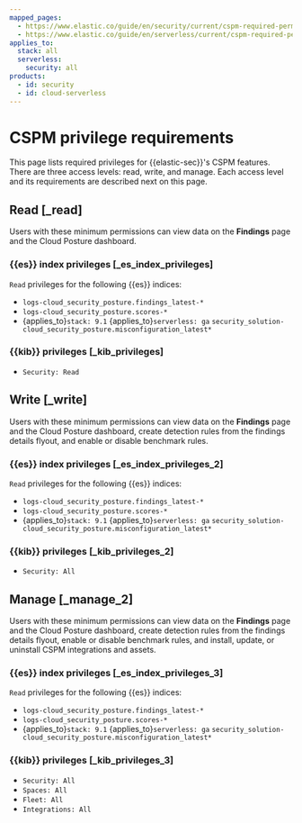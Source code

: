 ```yaml
---
mapped_pages:
  - https://www.elastic.co/guide/en/security/current/cspm-required-permissions.html
  - https://www.elastic.co/guide/en/serverless/current/cspm-required-permissions.html
applies_to:
  stack: all
  serverless:
    security: all
products:
  - id: security
  - id: cloud-serverless
---
```


# CSPM privilege requirements

This page lists required privileges for {{elastic-sec}}'s CSPM features. There are three access levels: read, write, and manage. Each access level and its requirements are described next on this page.


## Read [_read]

Users with these minimum permissions can view data on the **Findings** page and the Cloud Posture dashboard.


### {{es}} index privileges [_es_index_privileges]

`Read` privileges for the following {{es}} indices:

* `logs-cloud_security_posture.findings_latest-*`
* `logs-cloud_security_posture.scores-*`
* {applies_to}`stack: 9.1` {applies_to}`serverless: ga` `security_solution-cloud_security_posture.misconfiguration_latest*`


### {{kib}} privileges [_kib_privileges]

* `Security: Read`


## Write [_write]

Users with these minimum permissions can view data on the **Findings** page and the Cloud Posture dashboard, create detection rules from the findings details flyout, and enable or disable benchmark rules.


### {{es}} index privileges [_es_index_privileges_2]

`Read` privileges for the following {{es}} indices:

* `logs-cloud_security_posture.findings_latest-*`
* `logs-cloud_security_posture.scores-*`
* {applies_to}`stack: 9.1` {applies_to}`serverless: ga` `security_solution-cloud_security_posture.misconfiguration_latest*`



### {{kib}} privileges [_kib_privileges_2]

* `Security: All`


## Manage [_manage_2]

Users with these minimum permissions can view data on the **Findings** page and the Cloud Posture dashboard, create detection rules from the findings details flyout, enable or disable benchmark rules, and install, update, or uninstall CSPM integrations and assets.


### {{es}} index privileges [_es_index_privileges_3]

`Read` privileges for the following {{es}} indices:

* `logs-cloud_security_posture.findings_latest-*`
* `logs-cloud_security_posture.scores-*`
* {applies_to}`stack: 9.1` {applies_to}`serverless: ga` `security_solution-cloud_security_posture.misconfiguration_latest*`



### {{kib}} privileges [_kib_privileges_3]

* `Security: All`
* `Spaces: All`
* `Fleet: All`
* `Integrations: All`

